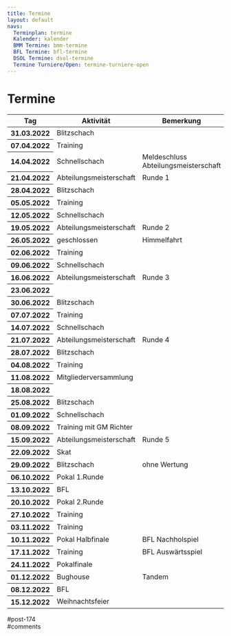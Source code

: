```yaml
---
title: Termine 
layout: default
navs:
  Terminplan: termine
  Kalender: kalender
  BMM Termine: bmm-termine
  BFL Termine: bfl-termine
  DSOL Termine: dsol-termine
  Termine Turniere/Open: termine-turniere-open
---
```

<div class="post-174 page type-page status-publish hentry" id="post-174">
<h1 class="entry-title">Termine</h1>
<div class="entry-content">
<style><span data-mce-type="bookmark" style="display: inline-block; width: 0px; overflow: hidden; line-height: 0;" class="mce_SELRES_start">﻿</span><!-- #content table.clean.calendar thead tr th { padding:12px; background:#e9e69d; } #content table.clean.calendar tbody tr th { background:#e9e69d; padding:8px; } #content table.clean.calendar tbody tr td { padding:8px; } #content table.clean.calendar tbody tr td.blitz { background:#f29b30; } #content table.clean.calendar tbody tr td.versammlung { background:#f23000; } #content table.clean.calendar tbody tr td.schnell { background:#9b30f2; } #content table.clean.calendar tbody tr td.training { background:#309bf2; } #content table.clean.calendar tbody tr td.abtm { background:#30f29b; }  #content table.clean.calendar tbody tr td.bfl{ background:#f29b9b; }  #content table.clean.calendar tbody tr td.pokal{ background:#f2f29b; }  --></style>
<table class="clean calendar">
<thead>
<tr>
<th style="width: 90px;">Tag</th>
<th style="width: 180px;">Aktivität</th>
<th style="width: 280px;">Bemerkung</th>
</tr>
</thead>
<tbody>
<tr>
<th>31.03.2022</th>
<td class="blitz">Blitzschach</td>
<td></td>
</tr>
<tr>
<th>07.04.2022</th>
<td class="training">Training</td>
<td></td>
</tr>
<tr>
<th>14.04.2022</th>
<td class="schnell">Schnellschach</td>
<td>Meldeschluss Abteilungsmeisterschaft</td>
</tr>
<tr>
<th>21.04.2022</th>
<td class="abtm">Abteilungsmeisterschaft</td>
<td>Runde 1</td>
</tr>
<tr>
<th>28.04.2022</th>
<td class="blitz">Blitzschach</td>
<td></td>
</tr>
<tr>
<th>05.05.2022</th>
<td class="training">Training</td>
<td></td>
</tr>
<tr>
<th>12.05.2022</th>
<td class="schnell">Schnellschach</td>
<td></td>
</tr>
<tr>
<th>19.05.2022</th>
<td class="abtm">Abteilungsmeisterschaft</td>
<td>Runde 2</td>
</tr>
<tr>
<th>26.05.2022</th>
<td>geschlossen</td>
<td>Himmelfahrt</td>
</tr>
<tr>
<th>02.06.2022</th>
<td class="training">Training</td>
<td></td>
</tr>
<tr>
<th>09.06.2022</th>
<td class="schnell">Schnellschach</td>
<td></td>
</tr>
<tr>
<th>16.06.2022</th>
<td class="abtm">Abteilungsmeisterschaft</td>
<td>Runde 3</td>
</tr>
<tr>
<th>23.06.2022</th>
<td></td>
<td></td>
</tr>
<tr>
<th>30.06.2022</th>
<td class="blitz">Blitzschach</td>
<td></td>
</tr>
<tr>
<th>07.07.2022</th>
<td class="training">Training</td>
<td></td>
</tr>
<tr>
<th>14.07.2022</th>
<td class="schnell">Schnellschach</td>
<td></td>
</tr>
<tr>
<th>21.07.2022</th>
<td class="abtm">Abteilungsmeisterschaft</td>
<td>Runde 4</td>
</tr>
<tr>
<th>28.07.2022</th>
<td class="blitz">Blitzschach</td>
<td></td>
</tr>
<tr>
<th>04.08.2022</th>
<td class="training">Training</td>
<td></td>
</tr>
<tr>
<th>11.08.2022</th>
<td class="versammlung">Mitgliederversammlung</td>
<td></td>
</tr>
<tr>
<th>18.08.2022</th>
<td></td>
<td></td>
</tr>
<tr>
<th>25.08.2022</th>
<td class="blitz">Blitzschach</td>
<td></td>
</tr>
<tr>
<th>01.09.2022</th>
<td class="schnell">Schnellschach</td>
<td></td>
</tr>
<tr>
<th>08.09.2022</th>
<td class="training">Training mit GM Richter</td>
<td></td>
</tr>
<tr>
<th>15.09.2022</th>
<td class="abtm">Abteilungsmeisterschaft</td>
<td>Runde 5</td>
</tr>
<tr>
<th>22.09.2022</th>
<td class="versammlung">Skat</td>
<td></td>
</tr>
<tr>
<th>29.09.2022</th>
<td class="blitz">Blitzschach</td>
<td>ohne Wertung</td>
</tr>
<tr>
<th>06.10.2022</th>
<td class="pokal">Pokal 1.Runde</td>
<td></td>
</tr>
<tr>
<th>13.10.2022</th>
<td class="bfl">BFL</td>
<td></td>
</tr>
<tr>
<th>20.10.2022</th>
<td class="pokal">Pokal 2.Runde</td>
<td></td>
</tr>
<tr>
<th>27.10.2022</th>
<td class="training">Training</td>
<td></td>
</tr>
<tr>
<th>03.11.2022</th>
<td class="training">Training</td>
<td></td>
</tr>
<tr>
<th>10.11.2022</th>
<td class="pokal">Pokal Halbfinale</td>
<td class="bfl">BFL Nachholspiel</td>
</tr>
<tr>
<th>17.11.2022</th>
<td class="training">Training</td>
<td class="bfl">BFL Auswärtsspiel</td>
</tr>
<tr>
<th>24.11.2022</th>
<td class="pokal">Pokalfinale</td>
<td></td>
</tr>
<tr>
<th>01.12.2022</th>
<td class="versammlung">Bughouse</td>
<td>Tandem</td>
</tr>
<tr>
<th>08.12.2022</th>
<td class="bfl">BFL</td>
<td></td>
</tr>
<tr>
<th>15.12.2022</th>
<td class="versammlung">Weihnachtsfeier</td>
<td></td>
</tr>
</tbody>
</table>
</div><!-- .entry-content -->
</div> #post-174 
<div id="comments">
</div> #comments 
